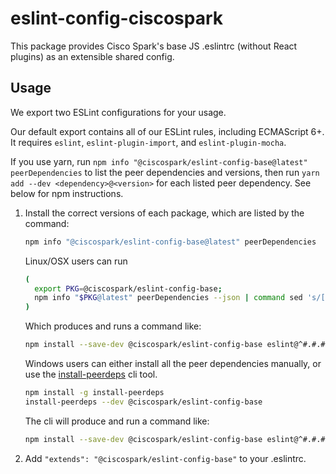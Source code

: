 # eslint-config-ciscospark

This package provides Cisco Spark's base JS .eslintrc (without React plugins) as an extensible shared config.

## Usage

We export two ESLint configurations for your usage.

Our default export contains all of our ESLint rules, including ECMAScript 6+. It requires `eslint`, `eslint-plugin-import`, and `eslint-plugin-mocha`.

If you use yarn, run `npm info "@ciscospark/eslint-config-base@latest" peerDependencies` to list the peer dependencies and versions, then run `yarn add --dev <dependency>@<version>` for each listed peer dependency. See below for npm instructions.

1. Install the correct versions of each package, which are listed by the command:

    ```sh
    npm info "@ciscospark/eslint-config-base@latest" peerDependencies
    ```

    Linux/OSX users can run
    ```sh
    (
      export PKG=@ciscospark/eslint-config-base;
      npm info "$PKG@latest" peerDependencies --json | command sed 's/[\{\},]//g ; s/: /@/g' | xargs npm install --save-dev "$PKG@latest"
    )
    ```

    Which produces and runs a command like:

    ```sh
    npm install --save-dev @ciscospark/eslint-config-base eslint@^#.#.# eslint-plugin-import@^#.#.# eslint-plugin-mocha@^#.#.#
    ```

    Windows users can either install all the peer dependencies manually, or use the [install-peerdeps](https://github.com/nathanhleung/install-peerdeps) cli tool.

    ```sh
    npm install -g install-peerdeps
    install-peerdeps --dev @ciscospark/eslint-config-base
    ```

    The cli will produce and run a command like:

    ```sh
    npm install --save-dev @ciscospark/eslint-config-base eslint@^#.#.# eslint-plugin-import@^#.#.# eslint-plugin-mocha@^#.#.#
    ```

1. Add `"extends": "@ciscospark/eslint-config-base"` to your .eslintrc.
